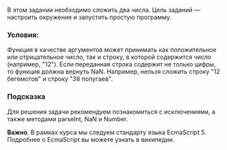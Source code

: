 В этом задании необходимо сложить два числа. Цель заданий — настроить окружение и запустить простую программу.

### Условия:
Функция в качестве аргументов может принимать как положительное или отрицательное число, так и строку, в которой содержится число (например, "12").
Если переданная строка содержит не только цифры, то функция должна вернуть NaN. Например, нельзя сложить строку "12 бегемотов" и строку "38 попугаев".

### Подсказка
Для решения задачи рекомендуем познакомиться с исключениями, а также методами parseInt, NaN и Number.

**Важно**. В рамках курса мы следуем стандарту языка EcmaScript 5. Подробнее о EcmaScript вы можете узнать в википедии.